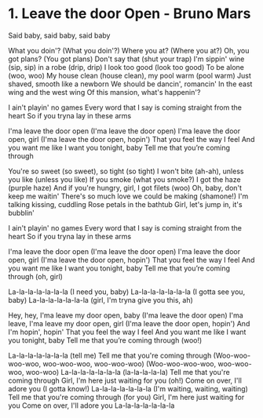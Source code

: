 # 1. Leave the door Open - Bruno Mars

Said baby, said baby, said baby

What you doin'? (What you doin'?)
Where you at? (Where you at?)
Oh, you got plans? (You got plans)
Don't say that (shut your trap)
I'm sippin' wine (sip, sip) in a robe (drip, drip)
I look too good (look too good)
To be alone (woo, woo)
My house clean (house clean), my pool warm (pool warm)
Just shaved, smooth like a newborn
We should be dancin', romancin'
In the east wing and the west wing
Of this mansion, what's happenin'?

I ain't playin' no games
Every word that I say is coming straight from the heart
So if you tryna lay in these arms

I'ma leave the door open
(I'ma leave the door open)
I'ma leave the door open, girl
(I'ma leave the door open, hopin')
That you feel the way I feel
And you want me like I want you tonight, baby
Tell me that you’re coming through

You're so sweet (so sweet), so tight (so tight)
I won't bite (ah-ah), unless you like (unless you like)
If you smoke (what you smoke?) I got the haze (purple haze)
And if you're hungry, girl, I got filets (woo)
Oh, baby, don't keep me waitin'
There's so much love we could be making (shamone!)
I'm talking kissing, cuddling
Rose petals in the bathtub
Girl, let's jump in, it's bubblin'

I ain't playin' no games
Every word that I say is coming straight from the heart
So if you tryna lay in these arms

I'ma leave the door open
(I'ma leave the door open)
I'ma leave the door open, girl
(I'ma leave the door open, hopin')
That you feel the way I feel
And you want me like I want you tonight, baby
Tell me that you’re coming through (oh, girl)

La-la-la-la-la-la-la (I need you, baby)
La-la-la-la-la-la-la (I gotta see you, baby)
La-la-la-la-la-la-la (girl, I'm tryna give you this, ah)

Hey, hey, I'ma leave my door open, baby
(I'ma leave the door open)
I'ma leave, I'ma leave my door open, girl
(I'ma leave the door open, hopin')
And I'm hopin', hopin'
That you feel the way I feel
And you want me like I want you tonight, baby
Tell me that you’re coming through (woo!)

La-la-la-la-la-la-la (tell me)
Tell me that you're coming through
(Woo-woo-woo-woo, woo-woo-woo, woo-woo-woo)
(Woo-woo-woo-woo, woo-woo-woo, woo-woo)
La-la-la-la-la-la-la (la-la-la-la-la)
Tell me that you're coming through
Girl, I'm here just waiting for you (oh!)
Come on over, I'll adore you (I gotta know!)
La-la-la-la-la-la-la (I'm waiting, waiting, waiting)
Tell me that you're coming through (for you)
Girl, I'm here just waiting for you
Come on over, I'll adore you
La-la-la-la-la-la-la